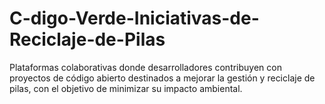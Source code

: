 # C-digo-Verde-Iniciativas-de-Reciclaje-de-Pilas
Plataformas colaborativas donde desarrolladores contribuyen con proyectos de código abierto destinados a mejorar la gestión y reciclaje de pilas, con el objetivo de minimizar su impacto ambiental.
